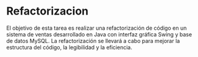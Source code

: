 # Refactorizacion
El objetivo de esta tarea es realizar una refactorización de código en un sistema de ventas desarrollado en Java con interfaz gráfica Swing y base de datos MySQL. La refactorización se llevará a cabo para mejorar la estructura del código, la legibilidad y la eficiencia.

